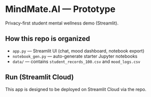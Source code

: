 
# MindMate.AI — Prototype

Privacy-first student mental wellness demo (Streamlit).

## How this repo is organized
- `app.py` — Streamlit UI (chat, mood dashboard, notebook export)
- `notebook_gen.py` — auto-generate starter Jupyter notebooks
- `data/` — contains `student_records_100.csv` and `mood_logs.csv`


## Run (Streamlit Cloud)
This app is designed to be deployed on Streamlit Cloud via the repo.


